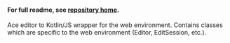 #### For full readme, see [repository home](https://github.com/daemontus/kotlin-ace-wrapper#readme).

Ace editor to Kotlin/JS wrapper for the web environment. 
Contains classes which are specific to the web environment (Editor, EditSession, etc.).